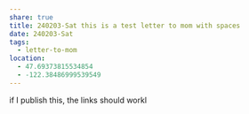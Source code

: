 ```yaml
---
share: true
title: 240203-Sat this is a test letter to mom with spaces
date: 240203-Sat
tags:
  - letter-to-mom
location:
  - 47.69373815534854
  - -122.38486999539549
---
```



if I publish this, the links should workl